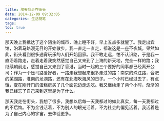 ```yaml
---
title: 那天我走在街头
date: 2014-12-09 09:32:05
categories: 生活随笔
tags:
toc: true
---
```


那天晚上我抵达了这个陌生的城市，晚上睡不好，早上五点多就醒了。我走出宾馆，沿着马路漫无目的开始散步。我一直走一直走，都说这是一座不夜城，果然如此，街头看到很多通宵玩乐的人们开始回家。我不敢走远，怕不认识路，于是我一直沿着路走，走着走着我突然感觉自己又来到了上海的新天地，完全一样的路；我继续朝前走，感觉自己又来到了香港，当时一起的三个要好的同事都已经离开公司；作为一个压马路爱好者，一路走我想起来很多走过的路：南京的珠江路，合肥的芜湖路，淮南的龙湖路，还有在北海吹海风的日子。一个小时已经过去了，有点饿，变在刚开门的蛋糕房买了几个面包边走边吃。我又继续走了两个小时，渐渐的我已经忘了自己来到这里是为了什么。

那天我走在街头，我想了很多，我想以后每一天我都过的如此真实，每一天我都过的不后悔。不为金钱活着，不为别人的眼光活着，不为社会的偏见活着。我活着是为了自己内心的宇宙，去体验更多。
